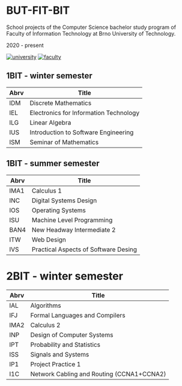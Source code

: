 # BUT-FIT-BIT
School projects of the Computer Science bachelor study program of Faculty of Information Technology at Brno University of Technology.

2020 - present

[![university](https://img.shields.io/badge/university-Brno%20University%20of%20Technology-red.svg)](https://www.vutbr.cz/en/)
[![faculty](https://img.shields.io/badge/faculty-Faculty%20of%20Information%20Technology-blue.svg)](http://www.fit.vutbr.cz/.en)

## 1BIT - winter semester

Abrv | Title
--- | ---
IDM | Discrete Mathematics
IEL | Electronics for Information Technology
ILG | Linear Algebra
IUS | Introduction to Software Engineering
ISM | Seminar of Mathematics

## 1BIT - summer semester

Abrv | Title
---  | ---
IMA1 | Calculus 1
INC  | Digital Systems Design
IOS  | Operating Systems
ISU  | Machine Level Programming
BAN4 | New Headway Intermediate 2
ITW  | Web Design
IVS  | Practical Aspects of Software Desing

# 2BIT - winter semester

Abrv | Title
---  | ---
IAL  | Algorithms
IFJ  | Formal Languages and Compilers
IMA2 | Calculus 2
INP  | Design of Computer Systems
IPT  | Probability and Statistics
ISS  | Signals and Systems
IP1  | Project Practice 1
I1C  | Network Cabling and Routing (CCNA1+CCNA2)
